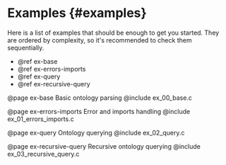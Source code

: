 # Examples {#examples}

Here is a list of examples that should be enough to get you started.
They are ordered by complexity, so it's recommended to check them sequentially.

- @ref ex-base
- @ref ex-errors-imports
- @ref ex-query
- @ref ex-recursive-query

@page ex-base Basic ontology parsing
@include ex_00_base.c

@page ex-errors-imports Error and imports handling
@include ex_01_errors_imports.c

@page ex-query Ontology querying
@include ex_02_query.c

@page ex-recursive-query Recursive ontology querying
@include ex_03_recursive_query.c
